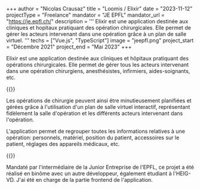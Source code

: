+++
author = "Nicolas Crausaz"
title = "Loomis / Elixir"
date = "2023-11-12"
projectType = "Freelance"
mandator = "JE EPFL"
mandator_url = "https://je.epfl.ch/"
description = '''
Elixir est une application destinée aux cliniques et hopitaux pratiquant des opération chirurgicales. Elle permet de gérer les acteurs intervenant dans une opération grâce à un plan de salle virtuel.
'''
techs = ["Vue.js", "TypeScript"]
image = "jeepfl.png"
project_start = "Décembre 2021"
project_end = "Mai 2023"
+++

Elixir est une application destinée aux cliniques et hôpitaux pratiquant des opérations chirurgicales. Elle permet de gérer tous les acteurs intervenant dans une opération chirurgiens, anesthésistes, infirmiers, aides-soignants, etc.

{{<lnbreak>}}

Les opérations de chirurgie peuvent ainsi être minutieusement planifiées et gérées grâce à l'utilisation d'un plan de salle virtuel interactif, représentant fidèlement la salle d'opération et les différents acteurs intervenant dans l'opération.

L'application permet de regrouper toutes les informations relatives à une opération: personnels, matériel, position du patient, accessoires sur le patient, réglages des appareils médicaux, etc.

{{<lnbreak>}}

Mandaté par l'intermédiaire de la Junior Entreprise de l'EPFL, ce projet a été réalisé en binôme avec un autre développeur, également étudiant à l'HEIG-VD. J'ai été en charge de la partie frontend de l'application.